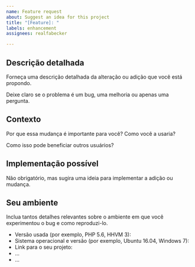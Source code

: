 ```yaml
---
name: Feature request
about: Suggest an idea for this project
title: "[Feature]: "
labels: enhancement
assignees: realfabecker

---
```


<!-- Forneça um resumo geral do problema no Título acima -->

## Descrição detalhada

Forneça uma descrição detalhada da alteração ou adição que você está propondo.

Deixe claro se o problema é um bug, uma melhoria ou apenas uma pergunta.

## Contexto

Por que essa mudança é importante para você? Como você a usaria?

Como isso pode beneficiar outros usuários?

## Implementação possível

Não obrigatório, mas sugira uma ideia para implementar a adição ou mudança.

## Seu ambiente

Inclua tantos detalhes relevantes sobre o ambiente em que você experimentou o bug e como reproduzi-lo.

* Versão usada (por exemplo, PHP 5.6, HHVM 3):
* Sistema operacional e versão (por exemplo, Ubuntu 16.04, Windows 7):
* Link para o seu projeto:
* ...
* ...
